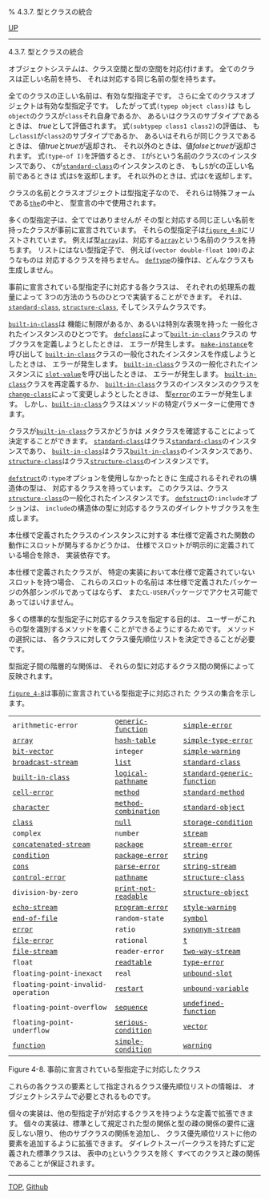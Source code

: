 % 4.3.7. 型とクラスの統合

[UP](4.3.html)  

---

4.3.7. 型とクラスの統合


オブジェクトシステムは、クラス空間と型の空間を対応付けます。
全てのクラスは正しい名前を持ち、
それは対応する同じ名前の型を持ちます。

全てのクラスの正しい名前は、有効な型指定子です。
さらに全てのクラスオブジェクトは有効な型指定子です。
したがって式`(typep object class)`は
もし`object`のクラスが`class`それ自身であるか、
あるいはクラスのサブタイプであるときは、
*true*として評価されます。
式`(subtypep class1 class2)`の評価は、
もし`class1`が`class2`のサブタイプであるか、
あるいはそれらが同じクラスであるときは、
値*true*と*true*が返却され、
それ以外のときは、値*false*と*true*が返却されます。
式`(type-of I)`を評価するとき、
`I`が`S`という名前のクラス`C`のインスタンスであり、
`C`が[`standard-class`](4.4.standard-class.html)のインスタンスのとき、
もし`S`が`C`の正しい名前であるときは
式は`S`を返却します。
それ以外のときは、式は`C`を返却します。

クラスの名前とクラスオブジェクトは型指定子なので、
それらは特殊フォームである[`the`](3.8.the.html)の中と、
型宣言の中で使用されます。

多くの型指定子は、全てではありませんが
その型と対応する同じ正しい名前を持ったクラスが事前に宣言されています。
それらの型指定子は[`figure_4-8`](4.3.7.html)にリストされています。
例えば型[`array`](15.2.array.html)は、対応する[`array`](15.2.array.html)という名前のクラスを持ちます。
リストにはない型指定子で、
例えば`(vector double-float 100)`のようなものは
対応するクラスを持ちません。
[`deftype`](4.4.deftype.html)の操作は、どんなクラスも生成しません。

事前に宣言されている型指定子に対応する各クラスは、
それぞれの処理系の裁量によって
3つの方法のうちのひとつで実装することができます。
それは、[`standard-class`](4.4.standard-class.html), [`structure-class`](4.4.structure-class.html),
そしてシステムクラスです。

[`built-in-class`](4.4.built-in-class.html)は
機能に制限があるか、あるいは特別な表現を持った
一般化されたインスタンスのひとつです。
[`defclass`](7.7.defclass.html)によって[`built-in-class`](4.4.built-in-class.html)クラスの
サブクラスを定義しようとしたときは、
エラーが発生します。
[`make-instance`](7.7.make-instance.html)を呼び出して
[`built-in-class`](4.4.built-in-class.html)クラスの一般化されたインスタンスを作成しようとしたときは、
エラーが発生します。
[`built-in-class`](4.4.built-in-class.html)クラスの一般化されたインスタンスに
[`slot-value`](7.7.slot-value.html)を呼び出したときは、
エラーが発生します。
[`built-in-class`](4.4.built-in-class.html)クラスを再定義するか、
[`built-in-class`](4.4.built-in-class.html)クラスのインスタンスのクラスを
[`change-class`](7.7.change-class.html)によって変更しようとしたときは、
型[`error`](9.2.error-condition.html)のエラーが発生します。
しかし、[`built-in-class`](4.4.built-in-class.html)クラスはメソッドの特定パラメーターに使用できます。

クラスが[`built-in-class`](4.4.built-in-class.html)クラスかどうかは
メタクラスを確認することによって決定することができます。
[`standard-class`](4.4.standard-class.html)はクラス[`standard-class`](4.4.standard-class.html)のインスタンスであり、
[`built-in-class`](4.4.built-in-class.html)はクラス[`built-in-class`](4.4.built-in-class.html)のインスタンスであり、
[`structure-class`](4.4.structure-class.html)はクラス[`structure-class`](4.4.structure-class.html)のインスタンスです。

[`defstruct`](8.1.defstruct.html)の`:type`オプションを使用しなかったときに
生成されるそれぞれの構造体の型は、
対応するクラスを持っています。
このクラスは、クラス[`structure-class`](4.4.structure-class.html)の一般化されたインスタンスです。
[`defstruct`](8.1.defstruct.html)の`:include`オプションは、
`include`の構造体の型に対応するクラスのダイレクトサブクラスを生成します。

本仕様で定義されたクラスのインスタンスに対する
本仕様で定義された関数の動作にスロットが関与するかどうかは、
仕様でスロットが明示的に定義されている場合を除き、
実装依存です。

本仕様で定義されたクラスが、
特定の実装において本仕様で定義されていないスロットを持つ場合、
これらのスロットの名前は
本仕様で定義されたパッケージの外部シンボルであってはならず、
また`CL-USER`パッケージでアクセス可能であってはいけません。

多くの標準的な型指定子に対応するクラスを指定する目的は、
ユーザーがこれらの型を識別するメソッドを書くことができるようにするためです。
メソッドの選択には、
各クラスに対してクラス優先順位リストを決定できることが必要です。

型指定子間の階層的な関係は、
それらの型に対応するクラス間の関係によって反映されます。

[`figure_4-8`](4.3.7.html)は事前に宣言されている型指定子に対応された
クラスの集合を示します。

|   |   |   |
|---|---|---|
`arithmetic-error`         |[`generic-function`](4.4.generic-function.html)   |[`simple-error`](9.2.simple-error.html)     |
[`array`](15.2.array.html)                    |[`hash-table`](18.2.hash-table.html)         |[`simple-type-error`](4.4.simple-type-error.html)|
[`bit-vector`](15.2.bit-vector.html)               |`integer`            |[`simple-warning`](9.2.simple-warning.html)   |
[`broadcast-stream`](21.2.broadcast-stream.html)         |[`list`](14.2.list-system-class.html)  |[`standard-class`](4.4.standard-class.html)   |
[`built-in-class`](4.4.built-in-class.html)|[`logical-pathname`](19.4.logical-pathname-system-class.html)|[`standard-generic-function`](4.4.standard-generic-function.html)|
[`cell-error`](9.2.cell-error.html)               |[`method`](4.4.method.html)             |[`standard-method`](4.4.standard-method.html)  |
[`character`](13.2.character-system-class.html)   |[`method-combination`](4.4.method-combination.html) |[`standard-object`](4.4.standard-object.html)  |
[`class`](4.4.class.html)                    |[`null`](14.2.null-system-class.html)  |[`storage-condition`](9.2.storage-condition.html)|
`complex`     |`number`             |[`stream`](21.2.stream.html)           |
[`concatenated-stream`](21.2.concatenated-stream.html)      |[`package`](11.2.package.html)            |[`stream-error`](21.2.stream-error.html)     |
[`condition`](9.2.condition.html)                |[`package-error`](11.2.package-error.html)      |[`string`](16.2.string-system-class.html)|
[`cons`](14.2.cons-system-class.html)        |[`parse-error`](9.2.parse-error.html)        |[`string-stream`](21.2.string-stream.html)    |
[`control-error`](5.3.control-error.html)            |[`pathname`](19.4.pathname-system-class.html)|[`structure-class`](4.4.structure-class.html)|
`division-by-zero`         |[`print-not-readable`](22.4.print-not-readable.html) |[`structure-object`](4.4.structure-object.html) |
[`echo-stream`](21.2.echo-stream.html)              |[`program-error`](5.3.program-error.html)      |[`style-warning`](9.2.style-warning.html)    |
[`end-of-file`](21.2.end-of-file.html)              |`random-state`       |[`symbol`](10.2.symbol.html)           |
[`error`](9.2.error-condition.html)          |`ratio`              |[`synonym-stream`](21.2.synonym-stream.html)   |
[`file-error`](20.2.file-error.html)               |`rational`|[`t`](4.4.t-system-class.html) |
[`file-stream`](21.2.file-stream.html)              |`reader-error`       |[`two-way-stream`](21.2.two-way-stream.html)   |
`float`       |[`readtable`](23.2.readtable.html)          |[`type-error`](4.4.type-error.html)       |
`floating-point-inexact`   |`real`               |[`unbound-slot`](7.7.unbound-slot.html)     |
`floating-point-invalid-operation`|[`restart`](9.2.restart.html)     |[`unbound-variable`](10.2.unbound-variable.html) |
`floating-point-overflow`  |[`sequence`](17.3.sequence.html)           |[`undefined-function`](5.3.undefined-function.html)|
`floating-point-underflow` |[`serious-condition`](9.2.serious-condition.html)  |[`vector`](15.2.vector-system-class.html)|
[`function`](4.4.function-system-class.html)    |[`simple-condition`](9.2.simple-condition.html)   |[`warning`](9.2.warning.html)          |

Figure 4-8. 事前に宣言されている型指定子に対応したクラス

これらの各クラスの要素として指定されるクラス優先順位リストの情報は、
オブジェクトシステムで必要とされるものです。

個々の実装は、他の型指定子が対応するクラスを持つような定義で拡張できます。
個々の実装は、標準として規定された型の関係と型の疎の関係の要件に違反しない限り、
他のサブクラスの関係を追加し、
クラス優先順位リストに他の要素を追加するように拡張できます。
ダイレクトスーパークラスを持たずに定義された標準クラスは、
表中の[`t`](4.4.t-system-class.html)というクラスを除く
すべてのクラスと疎の関係であることが保証されます。


---
[TOP](index.html),  [Github](https://github.com/nptcl/npt-japanese)

